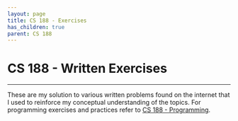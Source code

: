 ```yaml
---
layout: page
title: CS 188 - Exercises
has_children: true
parent: CS 188
---
```



# CS 188 - Written Exercises
---

These are my solution to various written problems found on the internet that I used to reinforce my 
conceptual understanding of the topics. For programming exercises and practices refer to
[CS 188 - Programming].


<!-- REFERENCES -->
[CS 188 - Programming]: ../programming